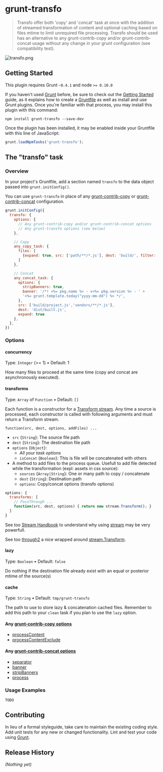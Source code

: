 # grunt-transfo

> Transfo offer both 'copy' and 'concat' task at once with the addition of streamed transformation of content and optional caching based on files mtime to limit unrequired file processing. Transfo should be used has an alternative to any grunt-contrib-copy and/or grunt-contrib-concat usage without any change in your grunt configuration (see compatibility test).

![transfo.png](https://raw.github.com/nopnop/grunt-transfo/master/transfo.png)

## Getting Started
This plugin requires Grunt `~0.4.1` and node `>= 0.10.0`

If you haven't used [Grunt](http://gruntjs.com/) before, be sure to check out the [Getting Started](http://gruntjs.com/getting-started) guide, as it explains how to create a [Gruntfile](http://gruntjs.com/sample-gruntfile) as well as install and use Grunt plugins. Once you're familiar with that process, you may install this plugin with this command:

```shell
npm install grunt-transfo --save-dev
```

Once the plugin has been installed, it may be enabled inside your Gruntfile with this line of JavaScript:

```js
grunt.loadNpmTasks('grunt-transfo');
```

## The "transfo" task

### Overview
In your project's Gruntfile, add a section named `transfo` to the data object passed into `grunt.initConfig()`.

You can use `grunt-transfo` in place of any [grunt-contrib-copy](https://github.com/gruntjs/grunt-contrib-copy) or  [grunt-contrib-concat](https://github.com/gruntjs/grunt-contrib-concat) configuration.

```js
grunt.initConfig({
  transfo: {
    options: {
      // Any grunt-contrib-copy and/or grunt-contrib-concat options
      // Any grunt-transfo options (see below)
    },

    // Copy
    any_copy_task: {
      files: [
        {expand: true, src: ['path/**/*.js'], dest: 'build/', filter: 'isFile'}
      ]
    },

    // Concat
    any_concat_task: {
      options: {
        stripBanners: true,
        banner: '/*! <%= pkg.name %> - v<%= pkg.version %> - ' +
        '<%= grunt.template.today("yyyy-mm-dd") %> */',
      },
      src: ['build/project.js','vendors/**/*.js'],
      dest: 'dist/built.js',
      expand: true
    },
  },
})
```

### Options

#### concurrency

Type: `Integer` (>= 1) • Default: 1

How many files to proceed at the same time (copy and concat are asynchronously executed).

#### transforms

Type: `Array` of `Function` • Default: `[]`

Each function is a constructor for a [Transform stream](http://nodejs.org/api/stream.html#stream_class_stream_transform). Any time a source is processed, each constructor is called with following arguments and must return a Transform stream.

`function(src, dest, options, addFiles) ... `

  - `src` {`String`}: The source file path
  - `dest` {`String`}: The destination file path
  - `options` {`Object`}:
    - *All your task options*
    - `isConcat` {`Boolean`}: This is file will be concatenated with others
  - A method to add files to the process queue. Usefull to add file detected while the transformation (expl: assets in css source):
    - `sources` {`Array|String`}: One or many path to copy / concatenate
    - `dest` {`String`}: Destination path
    - `options`: Copy/concat options (transfo options)

```js
options: {
  transforms: [
    // PassThrough ...
    function(src, dest, options) { return new stream.Transform(); }
  ]
}
```

See too [Stream Handbook](https://github.com/substack/stream-handbook) to understand why using [stream](http://nodejs.org/api/stream.html) may be very powerfull.

See too [through2](https://github.com/rvagg/through2) a nice wrapped around [stream.Transform](http://nodejs.org/api/stream.html#stream_class_stream_transform).

####  lazy

Type: `Boolean` • Default: `false`

Do nothing if the destination file already exist with an equal or posterior mtime of the source(s)

#### cache

Type: `String` • Default: `tmp/grunt-transfo`

The path to use to store lazy & concatenation cached files. Remember to add this path to your `clean` task if you plan to use the `lazy` option.

#### Any [grunt-contrib-copy options](https://github.com/gruntjs/grunt-contrib-copy#options)

  - [processContent](https://github.com/gruntjs/grunt-contrib-copy#processcontent)
  - [processContentExclude](https://github.com/gruntjs/grunt-contrib-copy#processcontentexclude)

#### Any [grunt-contrib-concat options](https://github.com/gruntjs/grunt-contrib-concat#options)

  - [separator](https://github.com/gruntjs/grunt-contrib-concat#separator)
  - [banner](https://github.com/gruntjs/grunt-contrib-concat#banner)
  - [stripBanners](https://github.com/gruntjs/grunt-contrib-concat#stripbanners)
  - [process](https://github.com/gruntjs/grunt-contrib-concat#process)

### Usage Examples

    TODO

## Contributing
In lieu of a formal styleguide, take care to maintain the existing coding style. Add unit tests for any new or changed functionality. Lint and test your code using [Grunt](http://gruntjs.com/).

## Release History
_(Nothing yet)_
